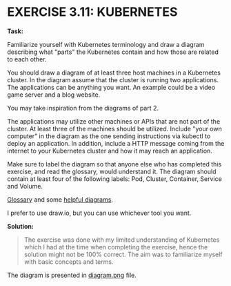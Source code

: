 # EXERCISE 3.11: KUBERNETES
**Task:**

Familiarize yourself with Kubernetes terminology and draw a diagram describing what "parts" the Kubernetes contain and how those are related to each other.

You should draw a diagram of at least three host machines in a Kubernetes cluster. In the diagram assume that the cluster is running two applications. The applications can be anything you want. An example could be a video game server and a blog website.

You may take inspiration from the diagrams of part 2.

The applications may utilize other machines or APIs that are not part of the cluster. At least three of the machines should be utilized. Include "your own computer" in the diagram as the one sending instructions via kubectl to deploy an application. In addition, include a HTTP message coming from the internet to your Kubernetes cluster and how it may reach an application.

Make sure to label the diagram so that anyone else who has completed this exercise, and read the glossary, would understand it. The diagram should contain at least four of the following labels: Pod, Cluster, Container, Service and Volume.

[Glossary](https://kubernetes.io/docs/reference/glossary/?fundamental=true) and some [helpful diagrams](https://medium.com/@tsuyoshiushio/kubernetes-in-three-diagrams-6aba8432541c).

I prefer to use draw.io, but you can use whichever tool you want.

**Solution:**
> The exercise was done with my limited understanding of Kubernetes which I had at the time when completing the exercise, hence the solution might not be 100% correct. The aim was to familiarize myself with basic concepts and terms.

The diagram is presented in [diagram.png](./diagram.png) file.

